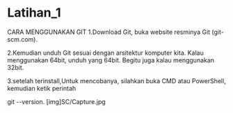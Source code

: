 # Latihan_1
CARA MENGGUNAKAN GIT
1.Download Git, buka website resminya Git (git-scm.com).

2.Kemudian unduh Git sesuai dengan arsitektur komputer kita. Kalau menggunakan 64bit, unduh yang 64bit. Begitu juga kalau menggunakan 32bit.

3.setelah terinstall,Untuk mencobanya, silahkan buka CMD atau PowerShell, kemudian ketik perintah

git --version.
[img]SC/Capture.jpg